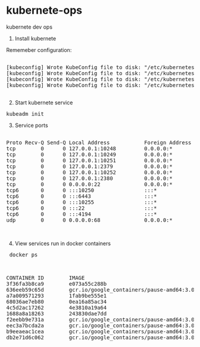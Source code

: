 # kubernete-ops
kubernete dev ops

1. Install kubernete

Rememeber configuration:

<pre>

[kubeconfig] Wrote KubeConfig file to disk: "/etc/kubernetes/admin.conf"
[kubeconfig] Wrote KubeConfig file to disk: "/etc/kubernetes/kubelet.conf"
[kubeconfig] Wrote KubeConfig file to disk: "/etc/kubernetes/controller-manager.conf"
[kubeconfig] Wrote KubeConfig file to disk: "/etc/kubernetes/scheduler.conf"

</pre>


2. Start kubernete service

<pre>
kubeadm init
</pre>


3. Service ports

<pre>

Proto Recv-Q Send-Q Local Address           Foreign Address         State       PID/Program name
tcp        0      0 127.0.0.1:10248         0.0.0.0:*               LISTEN      4120/kubelet    
tcp        0      0 127.0.0.1:10249         0.0.0.0:*               LISTEN      5362/kube-proxy 
tcp        0      0 127.0.0.1:10251         0.0.0.0:*               LISTEN      5116/kube-scheduler
tcp        0      0 127.0.0.1:2379          0.0.0.0:*               LISTEN      4750/etcd       
tcp        0      0 127.0.0.1:10252         0.0.0.0:*               LISTEN      5005/kube-controlle
tcp        0      0 127.0.0.1:2380          0.0.0.0:*               LISTEN      4750/etcd       
tcp        0      0 0.0.0.0:22              0.0.0.0:*               LISTEN      1145/sshd       
tcp6       0      0 :::10250                :::*                    LISTEN      4120/kubelet    
tcp6       0      0 :::6443                 :::*                    LISTEN      4891/kube-apiserver
tcp6       0      0 :::10255                :::*                    LISTEN      4120/kubelet    
tcp6       0      0 :::22                   :::*                    LISTEN      1145/sshd       
tcp6       0      0 :::4194                 :::*                    LISTEN      4120/kubelet    
udp        0      0 0.0.0.0:68              0.0.0.0:*                           859/dhclient  


</pre>

4. View services run in docker containers
<pre>
 docker ps
 
</pre>

<pre>

CONTAINER ID        IMAGE                                      COMMAND                  CREATED             STATUS              PORTS               NAMES
3f36fa3b8ca9        e073a55c288b                               "/usr/local/bin/kube-"   3 minutes ago       Up 3 minutes                            k8s_kube-proxy_kube-proxy-2zz3c_kube-system_9b5d3f6b-4339-11e7-9c87-1245c810729c_0
636eeb59c65d        gcr.io/google_containers/pause-amd64:3.0   "/pause"                 3 minutes ago       Up 3 minutes                            k8s_POD_kube-proxy-2zz3c_kube-system_9b5d3f6b-4339-11e7-9c87-1245c810729c_0
a7a009571293        1fab9be555e1                               "kube-scheduler --add"   3 minutes ago       Up 3 minutes                            k8s_kube-scheduler_kube-scheduler-ip-172-31-55-195_kube-system_3145edd89dab0492bdacc0dd589d0e90_0
68036ae7eb80        0ea16a85ac34                               "kube-controller-mana"   3 minutes ago       Up 3 minutes                            k8s_kube-controller-manager_kube-controller-manager-ip-172-31-55-195_kube-system_41b2b954e975287b092374643452cbe7_0
4c5d2ac17262        4e3810a19a64                               "kube-apiserver --ins"   3 minutes ago       Up 3 minutes                            k8s_kube-apiserver_kube-apiserver-ip-172-31-55-195_kube-system_8a057404702915f5e1a513e09c31cd1a_0
1688a8a18263        243830dae7dd                               "etcd --listen-client"   3 minutes ago       Up 3 minutes                            k8s_etcd_etcd-ip-172-31-55-195_kube-system_7075157cfd4524dbe0951e00a8e3129e_0
f2eebb9e731a        gcr.io/google_containers/pause-amd64:3.0   "/pause"                 3 minutes ago       Up 3 minutes                            k8s_POD_kube-scheduler-ip-172-31-55-195_kube-system_3145edd89dab0492bdacc0dd589d0e90_0
eec3a7bcda2a        gcr.io/google_containers/pause-amd64:3.0   "/pause"                 3 minutes ago       Up 3 minutes                            k8s_POD_kube-apiserver-ip-172-31-55-195_kube-system_8a057404702915f5e1a513e09c31cd1a_0
b9eeaeac1cea        gcr.io/google_containers/pause-amd64:3.0   "/pause"                 3 minutes ago       Up 3 minutes                            k8s_POD_kube-controller-manager-ip-172-31-55-195_kube-system_41b2b954e975287b092374643452cbe7_0
db2e71d6c062        gcr.io/google_containers/pause-amd64:3.0   "/pause"                 3 min

</pre>
